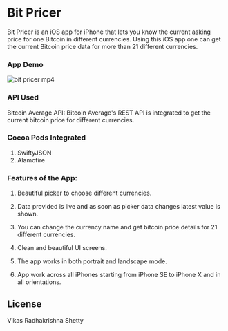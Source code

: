 # Bit Pricer
Bit Pricer is an iOS app for iPhone that lets you know the current asking price for one Bitcoin in different currencies. Using this iOS app one can get the current Bitcoin price data for more than 21 different currencies. 

### App Demo 

![bit pricer mp4](https://user-images.githubusercontent.com/22437872/43932519-67f0aca8-9bf9-11e8-85d8-24aa94c988be.gif)


### API Used

Bitcoin Average API: Bitcoin Average's REST API is integrated to get the current bitcoin price for different currencies.  

### Cocoa Pods Integrated

1) SwiftyJSON
2) Alamofire

### Features of the App:

1) Beautiful picker to choose different currencies.  

2) Data provided is live and as soon as picker data changes latest value is shown. 

3) You can change the currency name and get bitcoin price details for 21 different currencies. 

4) Clean and beautiful UI screens.

5) The app works in both portrait and landscape mode. 

6) App work across all iPhones starting from iPhone SE to iPhone X and in all orientations. 


## License

Vikas Radhakrishna Shetty
